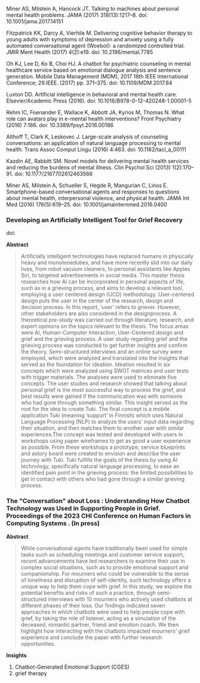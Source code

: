 Miner AS, Milstein A, Hancock JT. Talking to machines about personal mental health problems. JAMA (2017) 318(13):1217–8. doi: 10.1001/jama.2017.14151

Fitzpatrick KK, Darcy A, Vierhile M. Delivering cognitive behavior therapy to young adults with symptoms of depression and anxiety using a fully automated conversational agent (Woebot): a randomized controlled trial. JMIR Ment Health (2017) 4(2):e19. doi: 10.2196/mental.7785

Oh KJ, Lee D, Ko B, Choi HJ. A chatbot for psychiatric counseling in mental healthcare service based on emotional dialogue analysis and sentence generation. Mobile Data Management (MDM), 2017 18th IEEE International Conference; 29.IEEE. (2017) pp. 371–375. doi: 10.1109/MDM.2017.64

Luxton DD. Artificial intelligence in behavioral and mental health care. Elsevier/Academic Press (2016). doi: 10.1016/B978-0-12-420248-1.00001-5

Rehm IC, Foenander E, Wallace K, Abbott JA, Kyrios M, Thomas N. What role can avatars play in e-mental health interventions? Front Psychiatry (2016) 7:186. doi: 10.3389/fpsyt.2016.00186

Althoff T, Clark K, Leskovec J. Large-scale analysis of counseling conversations: an application of natural language processing to mental health. Trans Assoc Comput Lingu (2016) 4:463. doi: 10.1162/tacl_a_00111

Kazdin AE, Rabbitt SM. Novel models for delivering mental health services and reducing the burdens of mental illness. Clin Psychol Sci (2013) 1(2):170–91. doi: 10.1177/2167702612463566

Miner AS, Milstein A, Schueller S, Hegde R, Mangurian C, Linos E. Smartphone-based conversational agents and responses to questions about mental health, interpersonal violence, and physical health. JAMA Int Med (2016) 176(5):619–25. doi: 10.1001/jamainternmed.2016.0400

### Developing an Artificially Intelligent Tool for Grief Recovery

doi: 

**Abstract**
> Artificially intelligent technologies have replaced humans in physically heavy and monotoneduties, and have more recently slid into our daily lives, from robot vacuum cleaners, to personal assistants like Apples Siri, to targeted advertisements in social media. This master thesis researches how AI can be incorporated in personal aspects of life, such as in a grieving process, and aims to develop a relevant tool, employing a user centered design (UCD) methodology. User-centered design puts the user in the center of the research, design and decision process. In this report, ‘user’ refers to griever. However, other stakeholders are also considered in the designprocess. A theoretical pre-study was carried out through literature, research, and expert opinions on the topics relevant to the thesis. The focus areas were AI, Human-Computer Interaction, User-Centered design and grief and the grieving process. A user study regarding grief and the grieving process was conducted to get further insights and confirm the theory. Semi-structured interviews and an online survey were employed, which were analyzed and translated into the insights that served as the foundation for ideation. Ideation resulted in six concepts which were analyzed using SWOT matrices and user tests with trigger materials. The analyses were used to eliminate five concepts. The user studies and research showed that talking about personal grief is the most successful way to process the grief, and best results were gained if the communication was with someone who had gone through something similar. This insight served as the root for the idea to create Tuki. The final concept is a mobile application Tuki (meaning ‘support’ in Finnish) which uses Natural Language Processing (NLP) to analyze the users’ input data regarding their situation, and then matches them to another user with similar experiences.The concept was tested and developed with users in workshops using paper wireframes to get as good a user experience as possible. From these workshops a prototype, service blueprints and astory board were created to envision and describe the user journey with Tuki. Tuki fulfills the goals of the thesis by using AI technology, specifically natural language processing, to ease an identified pain point in the grieving process: the limited possibilities to get in contact with others who had gone through a similar grieving process.


### The "Conversation" about Loss : Understanding How Chatbot Technology was Used in Supporting People in Grief. Proceedings of the 2023 CHI Conference on Human Factors in Computing Systems . (In press)

**Abstract**
> While conversational agents have traditionally been used for simple tasks such as scheduling meetings and customer service support,
recent advancements have led researchers to examine their use in complex social situations, such as to provide emotional support and
companionship. For mourners who could be vulnerable to the sense of loneliness and disruption of self-identity, such technology
offers a unique way to help them cope with grief. In this study, we explore the potential benefits and risks of such a practice, through
semi-structured interviews with 10 mourners who actively used chatbots at different phases of their loss. Our findings indicated seven
approaches in which chatbots were used to help people cope with grief, by taking the role of listener, acting as a simulation of the
deceased, romantic partner, friend and emotion coach. We then highlight how interacting with the chatbots impacted mourners’ grief
experience and conclude the paper with further research opportunities.

**Insights**
1. Chatbot-Generated Emotional Support (CGES)
2. grief therapy